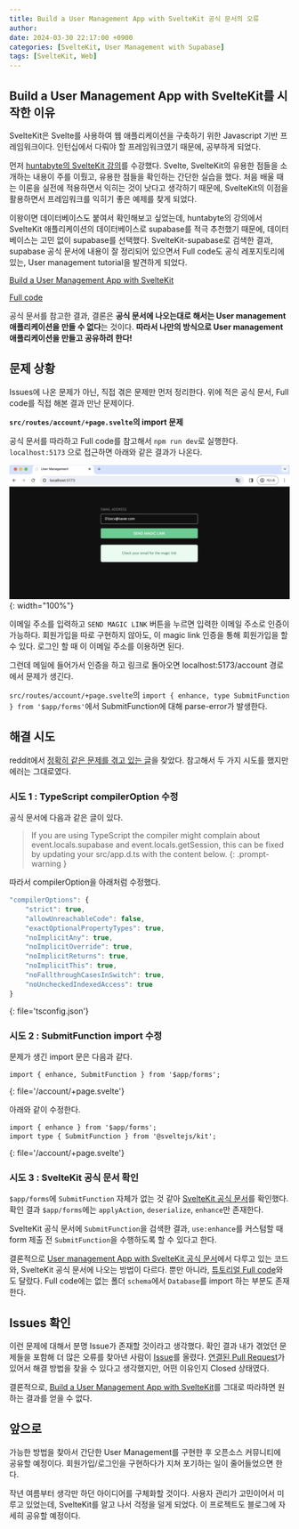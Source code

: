 ```yaml
---
title: Build a User Management App with SvelteKit 공식 문서의 오류
author: 
date: 2024-03-30 22:17:00 +0900
categories: [SvelteKit, User Management with Supabase]
tags: [SvelteKit, Web]
---
```


## **Build a User Management App with SvelteKit를 시작한 이유**

SvelteKit은 Svelte를 사용하여 웹 애플리케이션을 구축하기 위한 Javascript 기반 프레임워크이다. 인턴십에서 다뤄야 할 프레임워크였기 때문에, 공부하게 되었다.

먼저 [huntabyte의 SvelteKit 강의](https://www.youtube.com/watch?v=EQy-AYhZIlE&list=PLq30BP0TIcqXP149TyFMfRhnMT6T5--e5)를 수강했다. Svelte, SvelteKit의 유용한 점들을 소개하는 내용이 주를 이뤘고, 유용한 점들을 확인하는 간단한 실습을 했다. 처음 배울 때는 이론을 실전에 적용하면서 익히는 것이 낫다고 생각하기 때문에, SvelteKit의 이점을 활용하면서 프레임워크를 익히기 좋은 예제를 찾게 되었다. 

이왕이면 데이터베이스도 붙여서 확인해보고 싶었는데, huntabyte의 강의에서 SvelteKit 애플리케이션의 데이터베이스로 supabase를 적극 추천했기 때문에, 데이터베이스는 고민 없이 supabase를 선택했다. SvelteKit-supabase로 검색한 결과, supabase 공식 문서에 내용이 잘 정리되어 있으면서 Full code도 공식 레포지토리에 있는, User management tutorial을 발견하게 되었다.

[Build a User Management App with SvelteKit](https://supabase.com/docs/guides/getting-started/tutorials/with-sveltekit)

[Full code](https://github.com/supabase/supabase/tree/master/examples/user-management/sveltekit-user-management)

공식 문서를 참고한 결과, 결론은 **공식 문서에 나오는대로 해서는 User management 애플리케이션을 만들 수 없다**는 것이다. **따라서 나만의 방식으로 User management 애플리케이션을 만들고 공유하려 한다!**

## **문제 상황**

Issues에 나온 문제가 아닌, 직접 겪은 문제만 먼저 정리한다. 위에 적은 공식 문서, Full code를 직접 해본 결과 만난 문제이다.

**`src/routes/account/+page.svelte`의 import 문제**

공식 문서를 따라하고 Full code를 참고해서 `npm run dev`로 실행한다. `localhost:5173` 으로 접근하면 아래와 같은 결과가 나온다.

![magic link를 입력하는 home 화면](/assets/img/posts/240330-1.png){: width="100%"}

이메일 주소를 입력하고 `SEND MAGIC LINK` 버튼을 누르면 입력한 이메일 주소로 인증이 가능하다. 회원가입을 따로 구현하지 않아도, 이 magic link 인증을 통해 회원가입을 할 수 있다. 로그인 할 때 이 이메일 주소를 이용하면 된다.

그런데 메일에 들어가서 인증을 하고 링크로 돌아오면 localhost:5173/account 경로에서 문제가 생긴다.

`src/routes/account/+page.svelte`의 `import { enhance, type SubmitFunction } from '$app/forms'`에서 SubmitFunction에 대해 parse-error가 발생한다.

## **해결 시도**

reddit에서 [정확히 같은 문제를 겪고 있는 글](https://www.reddit.com/r/Supabase/comments/155jeim/having_trouble_with_the_usermanagement_tutorial/)을 찾았다. 참고해서 두 가지 시도를 했지만 에러는 그대로였다.

### **시도 1 : TypeScript compilerOption 수정**

공식 문서에 다음과 같은 글이 있다.

> If you are using TypeScript the compiler might complain about event.locals.supabase and event.locals.getSession, this can be fixed by updating your src/app.d.ts with the content below.
{: .prompt-warning }

따라서 compilerOption을 아래처럼 수정했다.

```typescript
"compilerOptions": {
    "strict": true,
    "allowUnreachableCode": false,
    "exactOptionalPropertyTypes": true,
    "noImplicitAny": true,
    "noImplicitOverride": true,
    "noImplicitReturns": true,
    "noImplicitThis": true,
    "noFallthroughCasesInSwitch": true,
    "noUncheckedIndexedAccess": true
}
```
{: file='tsconfig.json'}

### **시도 2 : SubmitFunction import 수정**

문제가 생긴 import 문은 다음과 같다.
```svelte
import { enhance, SubmitFunction } from '$app/forms';
```
{: file='/account/+page.svelte'}

아래와 같이 수정한다.
```svelte
import { enhance } from '$app/forms';
import type { SubmitFunction } from '@sveltejs/kit';
 ```
 {: file='/account/+page.svelte'}

### **시도 3 : SvelteKit 공식 문서 확인**

`$app/forms`에 `SubmitFunction` 자체가 없는 것 같아 [SvelteKit 공식 문서](https://kit.svelte.dev/docs/modules#$app-forms)를 확인했다. 확인 결과 `$app/forms`에는 `applyAction`, `deserialize`, `enhance`만 존재한다. 

SvelteKit 공식 문서에 `SubmitFunction`을 검색한 결과, `use:enhance`를 커스텀할 때 form 제출 전 `SubmitFunction`을 수행하도록 할 수 있다고 한다.

결론적으로 [User management App with SvelteKit 공식 문서](https://supabase.com/docs/guides/getting-started/tutorials/with-sveltekit)에서 다루고 있는 코드와, SvelteKit 공식 문서에 나오는 방법이 다르다. 뿐만 아니라, [튜토리얼 Full code](https://github.com/supabase/supabase/tree/master/examples/user-management/sveltekit-user-management)와도 달랐다. Full code에는 없는 폴더 `schema`에서 `Database`를 import 하는 부분도 존재한다.

## **Issues 확인**

이런 문제에 대해서 분명 Issue가 존재할 것이라고 생각했다. 확인 결과 내가 겪었던 문제들을 포함해 더 많은 오류를 찾아낸 사람이 [Issue](https://github.com/supabase/supabase/issues/17375)를 올렸다. [연결된 Pull Request](https://github.com/supabase/supabase/pull/17376)가 있어서 해결 방법을 찾을 수 있다고 생각했지만, 어떤 이유인지 Closed 상태였다.

결론적으로, [Build a User Management App with SvelteKit](https://supabase.com/docs/guides/getting-started/tutorials/with-sveltekit)를 그대로 따라하면 원하는 결과를 얻을 수 없다. 

## **앞으로**

가능한 방법을 찾아서 간단한 User Management를 구현한 후 오픈소스 커뮤니티에 공유할 예정이다. 회원가입/로그인을 구현하다가 지쳐 포기하는 일이 줄어들었으면 한다.

작년 여름부터 생각만 하던 아이디어를 구체화할 것이다. 사용자 관리가 고민이어서 미루고 있었는데, SvelteKit를 알고 나서 걱정을 덜게 되었다. 이 프로젝트도 블로그에 자세히 공유할 예정이다.

<script src="https://utteranc.es/client.js"
        repo="RumosZin/rumoszin.github.io"
        issue-term="pathname"
        theme="github-light"
        crossorigin="anonymous"
        async>
</script>